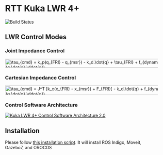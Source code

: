 RTT Kuka LWR 4+
===================
[![Build Status](https://travis-ci.org/kuka-isir/rtt_lwr.svg?branch=master)](https://travis-ci.org/kuka-isir/rtt_lwr)

## LWR Control Modes

### Joint Impedance Control
<img src="http://www.sciweavers.org/tex2img.php?eq=%5Ctau_%7Bcmd%7D%20%3D%20k_p%28q_%7BFRI%7D%20-%20q_%7Bmsr%7D%29%20-%20k_d.%5Cdot%7Bq%7D%20%2B%20%5Ctau_%7BFRI%7D%20%2B%20%20f_%7Bdynamics%7D%28q%2C%5Cdot%7Bq%7D%2C%5Cddot%7Bq%7D%29&bc=Transparent&fc=Black&im=png&fs=18&ff=modern&edit=0" align="center" border="0" alt="\tau_{cmd} = k_p(q_{FRI} - q_{msr}) - k_d.\dot{q} + \tau_{FRI} +  f_{dynamics}(q,\dot{q},\ddot{q})" width="590" height="29" />

### Cartesian Impedance Control
<img src="http://www.sciweavers.org/tex2img.php?eq=%5Ctau_%7Bcmd%7D%20%3D%20J%5ET%20%5Bk_c%28x_%7BFRI%7D%20-%20x_%7Bmsr%7D%29%20%20%2B%20F_%7BFRI%7D%5D%20-%20k_d.%5Cdot%7Bq%7D%20%2B%20f_%7Bdynamics%7D%28q%2C%5Cdot%7Bq%7D%2C%5Cddot%7Bq%7D%29&bc=Transparent&fc=Black&im=png&fs=18&ff=modern&edit=0" align="center" border="0" alt="\tau_{cmd} = J^T [k_c(x_{FRI} - x_{msr})  + F_{FRI}] - k_d.\dot{q} + f_{dynamics}(q,\dot{q},\ddot{q})" width="642" height="31" />

### Control Software Architecture

[![Kuka LWR 4+ Control Software Architecture 2.0](https://docs.google.com/drawings/d/1CGQaes89flOIwtlaBMlV-LNl8od_qBvY_emp2re9bnE/pub?w=2283&amp)](https://goo.gl/jb8QS9)

## Installation

Please follow [this installation script](https://github.com/kuka-isir/lwr_setup). It will install ROS Indigo, Moveit, Gazebo7, and OROCOS

